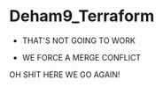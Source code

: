 # Deham9_Terraform

 - THAT'S NOT GOING TO WORK

 - WE FORCE A MERGE CONFLICT


OH SHIT HERE WE GO AGAIN!

